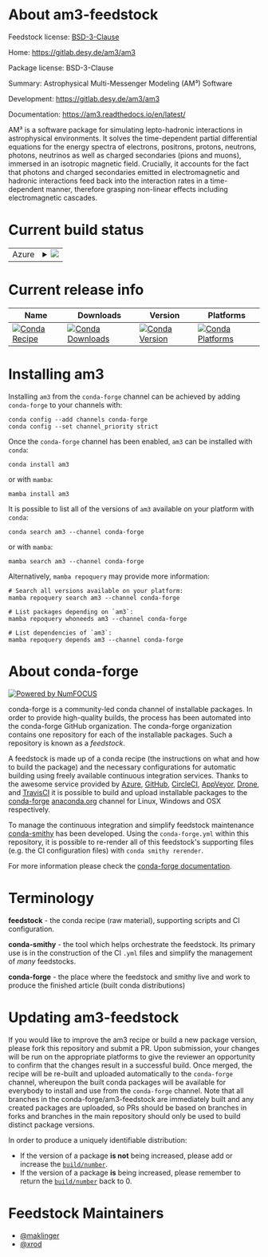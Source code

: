 About am3-feedstock
===================

Feedstock license: [BSD-3-Clause](https://github.com/conda-forge/am3-feedstock/blob/main/LICENSE.txt)

Home: https://gitlab.desy.de/am3/am3

Package license: BSD-3-Clause

Summary: Astrophysical Multi-Messenger Modeling (AM³) Software

Development: https://gitlab.desy.de/am3/am3

Documentation: https://am3.readthedocs.io/en/latest/

AM³ is a software package for simulating lepto-hadronic interactions in astrophysical environments.
It solves the time-dependent partial differential equations for the energy spectra of electrons,
positrons, protons, neutrons, photons, neutrinos as well as charged secondaries (pions and muons),
immersed in an isotropic magnetic field. Crucially, it accounts for the fact that photons and
charged secondaries emitted in electromagnetic and hadronic interactions feed back into the
interaction rates in a time-dependent manner, therefore grasping non-linear effects including
electromagnetic cascades.


Current build status
====================


<table>
    
  <tr>
    <td>Azure</td>
    <td>
      <details>
        <summary>
          <a href="https://dev.azure.com/conda-forge/feedstock-builds/_build/latest?definitionId=26344&branchName=main">
            <img src="https://dev.azure.com/conda-forge/feedstock-builds/_apis/build/status/am3-feedstock?branchName=main">
          </a>
        </summary>
        <table>
          <thead><tr><th>Variant</th><th>Status</th></tr></thead>
          <tbody><tr>
              <td>linux_64_python3.10.____cpython</td>
              <td>
                <a href="https://dev.azure.com/conda-forge/feedstock-builds/_build/latest?definitionId=26344&branchName=main">
                  <img src="https://dev.azure.com/conda-forge/feedstock-builds/_apis/build/status/am3-feedstock?branchName=main&jobName=linux&configuration=linux%20linux_64_python3.10.____cpython" alt="variant">
                </a>
              </td>
            </tr><tr>
              <td>linux_64_python3.11.____cpython</td>
              <td>
                <a href="https://dev.azure.com/conda-forge/feedstock-builds/_build/latest?definitionId=26344&branchName=main">
                  <img src="https://dev.azure.com/conda-forge/feedstock-builds/_apis/build/status/am3-feedstock?branchName=main&jobName=linux&configuration=linux%20linux_64_python3.11.____cpython" alt="variant">
                </a>
              </td>
            </tr><tr>
              <td>linux_64_python3.12.____cpython</td>
              <td>
                <a href="https://dev.azure.com/conda-forge/feedstock-builds/_build/latest?definitionId=26344&branchName=main">
                  <img src="https://dev.azure.com/conda-forge/feedstock-builds/_apis/build/status/am3-feedstock?branchName=main&jobName=linux&configuration=linux%20linux_64_python3.12.____cpython" alt="variant">
                </a>
              </td>
            </tr><tr>
              <td>linux_64_python3.9.____cpython</td>
              <td>
                <a href="https://dev.azure.com/conda-forge/feedstock-builds/_build/latest?definitionId=26344&branchName=main">
                  <img src="https://dev.azure.com/conda-forge/feedstock-builds/_apis/build/status/am3-feedstock?branchName=main&jobName=linux&configuration=linux%20linux_64_python3.9.____cpython" alt="variant">
                </a>
              </td>
            </tr><tr>
              <td>osx_64_python3.10.____cpython</td>
              <td>
                <a href="https://dev.azure.com/conda-forge/feedstock-builds/_build/latest?definitionId=26344&branchName=main">
                  <img src="https://dev.azure.com/conda-forge/feedstock-builds/_apis/build/status/am3-feedstock?branchName=main&jobName=osx&configuration=osx%20osx_64_python3.10.____cpython" alt="variant">
                </a>
              </td>
            </tr><tr>
              <td>osx_64_python3.11.____cpython</td>
              <td>
                <a href="https://dev.azure.com/conda-forge/feedstock-builds/_build/latest?definitionId=26344&branchName=main">
                  <img src="https://dev.azure.com/conda-forge/feedstock-builds/_apis/build/status/am3-feedstock?branchName=main&jobName=osx&configuration=osx%20osx_64_python3.11.____cpython" alt="variant">
                </a>
              </td>
            </tr><tr>
              <td>osx_64_python3.12.____cpython</td>
              <td>
                <a href="https://dev.azure.com/conda-forge/feedstock-builds/_build/latest?definitionId=26344&branchName=main">
                  <img src="https://dev.azure.com/conda-forge/feedstock-builds/_apis/build/status/am3-feedstock?branchName=main&jobName=osx&configuration=osx%20osx_64_python3.12.____cpython" alt="variant">
                </a>
              </td>
            </tr><tr>
              <td>osx_64_python3.9.____cpython</td>
              <td>
                <a href="https://dev.azure.com/conda-forge/feedstock-builds/_build/latest?definitionId=26344&branchName=main">
                  <img src="https://dev.azure.com/conda-forge/feedstock-builds/_apis/build/status/am3-feedstock?branchName=main&jobName=osx&configuration=osx%20osx_64_python3.9.____cpython" alt="variant">
                </a>
              </td>
            </tr>
          </tbody>
        </table>
      </details>
    </td>
  </tr>
</table>

Current release info
====================

| Name | Downloads | Version | Platforms |
| --- | --- | --- | --- |
| [![Conda Recipe](https://img.shields.io/badge/recipe-am3-green.svg)](https://anaconda.org/conda-forge/am3) | [![Conda Downloads](https://img.shields.io/conda/dn/conda-forge/am3.svg)](https://anaconda.org/conda-forge/am3) | [![Conda Version](https://img.shields.io/conda/vn/conda-forge/am3.svg)](https://anaconda.org/conda-forge/am3) | [![Conda Platforms](https://img.shields.io/conda/pn/conda-forge/am3.svg)](https://anaconda.org/conda-forge/am3) |

Installing am3
==============

Installing `am3` from the `conda-forge` channel can be achieved by adding `conda-forge` to your channels with:

```
conda config --add channels conda-forge
conda config --set channel_priority strict
```

Once the `conda-forge` channel has been enabled, `am3` can be installed with `conda`:

```
conda install am3
```

or with `mamba`:

```
mamba install am3
```

It is possible to list all of the versions of `am3` available on your platform with `conda`:

```
conda search am3 --channel conda-forge
```

or with `mamba`:

```
mamba search am3 --channel conda-forge
```

Alternatively, `mamba repoquery` may provide more information:

```
# Search all versions available on your platform:
mamba repoquery search am3 --channel conda-forge

# List packages depending on `am3`:
mamba repoquery whoneeds am3 --channel conda-forge

# List dependencies of `am3`:
mamba repoquery depends am3 --channel conda-forge
```


About conda-forge
=================

[![Powered by
NumFOCUS](https://img.shields.io/badge/powered%20by-NumFOCUS-orange.svg?style=flat&colorA=E1523D&colorB=007D8A)](https://numfocus.org)

conda-forge is a community-led conda channel of installable packages.
In order to provide high-quality builds, the process has been automated into the
conda-forge GitHub organization. The conda-forge organization contains one repository
for each of the installable packages. Such a repository is known as a *feedstock*.

A feedstock is made up of a conda recipe (the instructions on what and how to build
the package) and the necessary configurations for automatic building using freely
available continuous integration services. Thanks to the awesome service provided by
[Azure](https://azure.microsoft.com/en-us/services/devops/), [GitHub](https://github.com/),
[CircleCI](https://circleci.com/), [AppVeyor](https://www.appveyor.com/),
[Drone](https://cloud.drone.io/welcome), and [TravisCI](https://travis-ci.com/)
it is possible to build and upload installable packages to the
[conda-forge](https://anaconda.org/conda-forge) [anaconda.org](https://anaconda.org/)
channel for Linux, Windows and OSX respectively.

To manage the continuous integration and simplify feedstock maintenance
[conda-smithy](https://github.com/conda-forge/conda-smithy) has been developed.
Using the ``conda-forge.yml`` within this repository, it is possible to re-render all of
this feedstock's supporting files (e.g. the CI configuration files) with ``conda smithy rerender``.

For more information please check the [conda-forge documentation](https://conda-forge.org/docs/).

Terminology
===========

**feedstock** - the conda recipe (raw material), supporting scripts and CI configuration.

**conda-smithy** - the tool which helps orchestrate the feedstock.
                   Its primary use is in the construction of the CI ``.yml`` files
                   and simplify the management of *many* feedstocks.

**conda-forge** - the place where the feedstock and smithy live and work to
                  produce the finished article (built conda distributions)


Updating am3-feedstock
======================

If you would like to improve the am3 recipe or build a new
package version, please fork this repository and submit a PR. Upon submission,
your changes will be run on the appropriate platforms to give the reviewer an
opportunity to confirm that the changes result in a successful build. Once
merged, the recipe will be re-built and uploaded automatically to the
`conda-forge` channel, whereupon the built conda packages will be available for
everybody to install and use from the `conda-forge` channel.
Note that all branches in the conda-forge/am3-feedstock are
immediately built and any created packages are uploaded, so PRs should be based
on branches in forks and branches in the main repository should only be used to
build distinct package versions.

In order to produce a uniquely identifiable distribution:
 * If the version of a package **is not** being increased, please add or increase
   the [``build/number``](https://docs.conda.io/projects/conda-build/en/latest/resources/define-metadata.html#build-number-and-string).
 * If the version of a package **is** being increased, please remember to return
   the [``build/number``](https://docs.conda.io/projects/conda-build/en/latest/resources/define-metadata.html#build-number-and-string)
   back to 0.

Feedstock Maintainers
=====================

* [@maklinger](https://github.com/maklinger/)
* [@xrod](https://github.com/xrod/)


